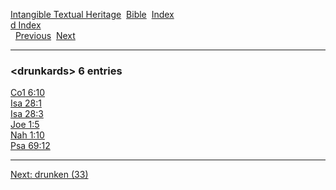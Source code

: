 [Intangible Textual Heritage](../../index)  [Bible](../index) 
[Index](index)   
[d Index](_d_)  
  [Previous](c03419)  [Next](c03421) 

------------------------------------------------------------------------

### &lt;drunkards&gt; 6 entries

[Co1 6:10](../kjv/co1006.htm#010)  
[Isa 28:1](../kjv/isa028.htm#001)  
[Isa 28:3](../kjv/isa028.htm#003)  
[Joe 1:5](../kjv/joe001.htm#005)  
[Nah 1:10](../kjv/nah001.htm#010)  
[Psa 69:12](../kjv/psa069.htm#012)  

------------------------------------------------------------------------

[Next: drunken (33)](c03421)
